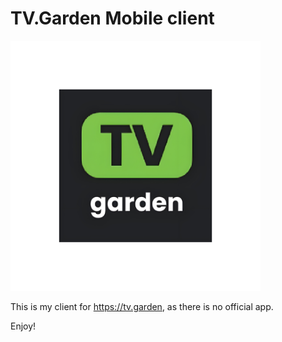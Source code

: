 # TV.Garden Mobile client #

<img src="https://github.com/gmb7886/TV.Garden/blob/master/app/src/main/res/mipmap-xxxhdpi/ic_launcher_foreground.png" width="400"/> 

This is my client for https://tv.garden, as there is no official app.

Enjoy!
